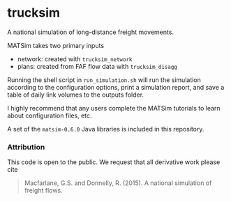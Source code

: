 # trucksim
A national simulation of long-distance freight movements.

MATSim takes two primary inputs
  - network: created with `trucksim_network`
  - plans: created from FAF flow data with `trucksim_disagg`

Running the shell script in `run_simulation.sh` will run the simulation
according to the configuration options, print a simulation report, and save
a table of daily link volumes to the outputs folder.

I highly recommend that any users complete the MATSim tutorials to learn about
configuration files, etc.

A set of the `matsim-0.6.0` Java libraries is included in this repository.


### Attribution
This code is open to the public. We request that all derivative work please cite

  > Macfarlane, G.S. and Donnelly, R. (2015). A national simulation of freight flows.
